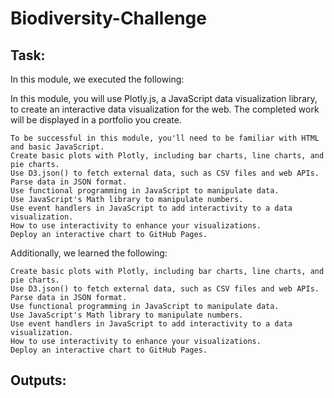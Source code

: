 # Biodiversity-Challenge

## Task:

In this module, we executed the following:

In this module, you will use Plotly.js, a JavaScript data visualization library, to create an interactive data visualization for the web. The completed work will be displayed in a portfolio you create.

    To be successful in this module, you'll need to be familiar with HTML and basic JavaScript.
    Create basic plots with Plotly, including bar charts, line charts, and pie charts.
    Use D3.json() to fetch external data, such as CSV files and web APIs.
    Parse data in JSON format.
    Use functional programming in JavaScript to manipulate data.
    Use JavaScript's Math library to manipulate numbers.
    Use event handlers in JavaScript to add interactivity to a data visualization.
    How to use interactivity to enhance your visualizations.
    Deploy an interactive chart to GitHub Pages.
    
Additionally, we learned the following:

    Create basic plots with Plotly, including bar charts, line charts, and pie charts.
    Use D3.json() to fetch external data, such as CSV files and web APIs.
    Parse data in JSON format.
    Use functional programming in JavaScript to manipulate data.
    Use JavaScript's Math library to manipulate numbers.
    Use event handlers in JavaScript to add interactivity to a data visualization.
    How to use interactivity to enhance your visualizations.
    Deploy an interactive chart to GitHub Pages.

## Outputs:
